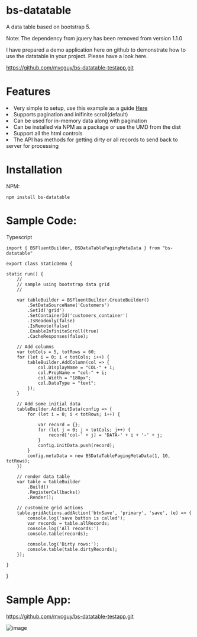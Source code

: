 # bs-datatable
A data table based on bootstrap 5.

Note: The dependency from jquery has been removed from version 1.1.0

I have prepared a demo application here on github to demonstrate how to use the datatable in your project. Please have a look here.

https://github.com/mvcguy/bs-datatable-testapp.git

# Features
<li class="list-group-item">Very simple to setup, use this example as a guide <a href="https://github.com/mvcguy/bs-datatable-testapp.git">Here</a></li>
      <li class="list-group-item">Supports pagination and inifinite scroll(default)</li>
      <li class="list-group-item">Can be used for in-memory data along with pagination</li>
      <li class="list-group-item">Can be installed via NPM as a package or use the UMD from the dist</li>
      <li class="list-group-item">Support all the html controls</li>
      <li class="list-group-item">The API has methods for getting dirty or all records to send back to server for processing</li>
      
# Installation

NPM:

    npm install bs-datatable
    
# Sample Code:

Typescript

    import { BSFluentBuilder, BSDataTablePagingMetaData } from "bs-datatable"

    export class StaticDemo {

    static run() {
        //
        // sample using bootstrap data grid 
        //

        var tableBuilder = BSFluentBuilder.CreateBuilder()
            .SetDataSourceName('Customers')
            .SetId('grid')
            .SetContainerId('customers_container')
            .IsReadonly(false)
            .IsRemote(false)
            .EnableInfiniteScroll(true)
            .CacheResponses(false);

        // Add columns
        var totCols = 5, totRows = 60;
        for (let i = 0; i < totCols; i++) {
            tableBuilder.AddColumn(col => {
                col.DisplayName = "COL-" + i;
                col.PropName = "col-" + i;
                col.Width = "180px";
                col.DataType = "text";
            });
        }

        // Add some initial data
        tableBuilder.AddInitData(config => {
            for (let i = 0; i < totRows; i++) {

                var record = {};
                for (let j = 0; j < totCols; j++) {
                    record['col-' + j] = 'DATA-' + i + '-' + j;
                }
                config.initData.push(record);
            }
            config.metaData = new BSDataTablePagingMetaData(1, 10, totRows);
        })

        // render data table
        var table = tableBuilder
            .Build()
            .RegisterCallbacks()
            .Render();

        // customize grid actions
        table.gridActions.addAction('btnSave', 'primary', 'save', (e) => {
            console.log('save button is called');
            var records = table.allRecords;
            console.log('All records:')
            console.table(records);

            console.log('Dirty rows:');
            console.table(table.dirtyRecords);
        });

    }
}

# Sample App:
https://github.com/mvcguy/bs-datatable-testapp.git

![image](https://user-images.githubusercontent.com/12786083/163065164-16f20151-3bbf-4358-a81a-b09f59d9befa.png)


